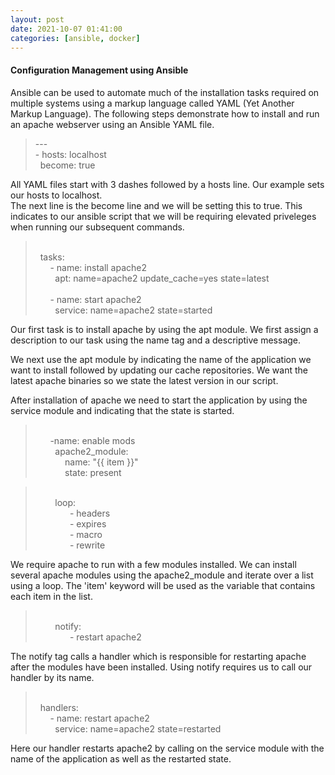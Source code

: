 ```yaml
---
layout: post
date: 2021-10-07 01:41:00
categories: [ansible, docker]
---
```


<h4>Configuration Management using Ansible</h4>

Ansible can be used to automate much of the installation tasks required on multiple systems using a markup language
called YAML (Yet Another Markup Language).  The following steps demonstrate how to install and run an apache 
webserver using an Ansible YAML file.

<blockquote>
---
<br>- hosts: localhost
<br>&nbsp;  become: true
</blockquote>

All YAML files start with 3 dashes followed by a hosts line.  Our example sets our hosts to localhost.  
The next line is the become line and we will be setting this to true. This indicates to our ansible script that we will
be requiring elevated priveleges when running our subsequent commands.

<blockquote>
<br>&nbsp; tasks:
<br>&nbsp; &nbsp; &nbsp; - name: install apache2
<br>&nbsp; &nbsp; &nbsp; &nbsp; apt: name=apache2 update_cache=yes state=latest
<br>
<br>&nbsp; &nbsp; &nbsp; - name: start apache2
<br>&nbsp; &nbsp; &nbsp; &nbsp; service: name=apache2 state=started
</blockquote>

Our first task is to install apache by using the apt module.  We first assign a description to our task using the name tag and a descriptive message.  

We next use the apt module by indicating the name of the application we want to install followed by updating our cache repositories.  We want the latest apache binaries so we state the latest version in our script.

After installation of apache we need to start the application by using the service module and indicating that the state is started.
  
<blockquote>
<br>&nbsp; &nbsp; &nbsp; -name: enable mods
<br>&nbsp; &nbsp; &nbsp; &nbsp; apache2_module:
<br>&nbsp; &nbsp; &nbsp; &nbsp; &nbsp; &nbsp; name: "&#123;&#123; item &#125;&#125;"
<br>&nbsp; &nbsp; &nbsp; &nbsp; &nbsp; &nbsp; state: present
</blockquote>
<blockquote>
<br>&nbsp; &nbsp; &nbsp; &nbsp; loop:
<br>&nbsp; &nbsp; &nbsp; &nbsp; &nbsp; &nbsp; &nbsp; - headers
<br>&nbsp; &nbsp; &nbsp; &nbsp; &nbsp; &nbsp; &nbsp; - expires
<br>&nbsp; &nbsp; &nbsp; &nbsp; &nbsp; &nbsp; &nbsp; - macro
<br>&nbsp; &nbsp; &nbsp; &nbsp; &nbsp; &nbsp; &nbsp; - rewrite
</blockquote>

We require apache to run with a few modules installed.  We can install several apache modules using the apache2_module
and iterate over a list using a loop.  The 'item' keyword will be used as the variable that contains each item in the list.

<blockquote>
<br>&nbsp; &nbsp; &nbsp; &nbsp; notify:
<br>&nbsp; &nbsp; &nbsp; &nbsp; &nbsp; &nbsp; &nbsp; - restart apache2
</blockquote>

The notify tag calls a handler which is responsible for restarting apache after the modules have been installed.  Using notify
requires us to call our handler by its name.

<blockquote>
<br>&nbsp; handlers:
<br>&nbsp; &nbsp; &nbsp; - name: restart apache2
<br>&nbsp; &nbsp; &nbsp; &nbsp; service: name=apache2 state=restarted
</blockquote>

Here our handler restarts apache2 by calling on the service module with the name of the application as well as the restarted state.

